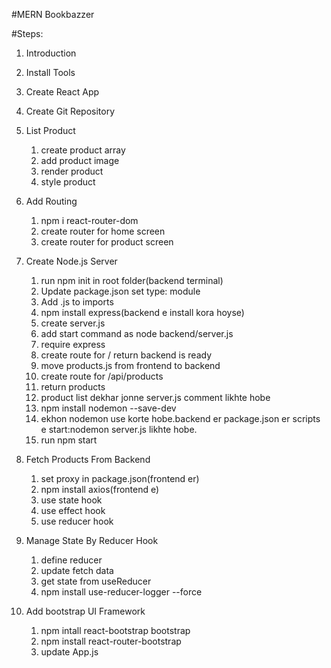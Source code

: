 #MERN Bookbazzer

#Steps:

1.  Introduction
2.  Install Tools
3.  Create React App
4.  Create Git Repository
5.  List Product

    1. create product array
    2. add product image
    3. render product
    4. style product

6.  Add Routing

    1. npm i react-router-dom
    2. create router for home screen
    3. create router for product screen

7.  Create Node.js Server

    1. run npm init in root folder(backend terminal)
    2. Update package.json set type: module
    3. Add .js to imports
    4. npm install express(backend e install kora hoyse)
    5. create server.js
    6. add start command as node backend/server.js
    7. require express
    8. create route for / return backend is ready
    9. move products.js from frontend to backend
    10. create route for /api/products
    11. return products
    12. product list dekhar jonne server.js comment likhte hobe
    <!-- backend kichu change korle seta start korar jonne bar bar server stop kore abr start korte hoy.
       ei shomossa somadhaner jonne nodemon install korte hobe
    -->
    13. npm install nodemon --save-dev
    <!--ekhane (-den) use kora hoyse karon nodemon just development er jonne use kora hobe.
    development er pore r use kora hobe na -->
    14. ekhon nodemon use korte hobe.backend er package.json er scripts e start:nodemon server.js likhte hobe.
    15. run npm start

8.  Fetch Products From Backend
    <!-- proxy use er maddome backend theke data frontend e ana hobe.
    ekhane proxy dia 3000 port er modde amader backend er 5000 port er dsata run korano hobe. -->

    1. set proxy in package.json(frontend er)
    2. npm install axios(frontend e)
    3. use state hook
    4. use effect hook
    5. use reducer hook

9.  Manage State By Reducer Hook
    <!-- useState er cheye useReducer valo tai replace kora holo -->
    <!-- jokhn complex state er kaj hobe tokhn useReducer -->
    <!-- jokhn next state depend kore previous state er upor tokhn useReducer -->

    1. define reducer
    2. update fetch data
    3. get state from useReducer
       <!-- state changes gula dekhar jonne useReducer logger use hoy -->
       <!-- logger use kore state er kaj thik vabe hocce kina debug kora jay -->
    4. npm install use-reducer-logger --force <!-- force karon react17 e eita kaj kore na-->

10. Add bootstrap UI Framework
    <!-- frontend folder e react-boostrap & react-router-bootstrap install korte hobe -->
    1. npm intall react-bootstrap bootstrap
    2. npm install react-router-bootstrap
    3. update App.js
